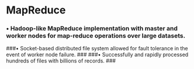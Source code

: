 # MapReduce #
### •  Hadoop-like MapReduce implementation with master and worker nodes for map-reduce operations over large datasets. ###
###•  Socket-based distributed file system allowed for fault tolerance in the event of worker node failure. ###
###•  Successfully and rapidly processed hundreds of files with billions of records. ###
